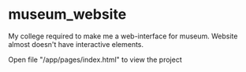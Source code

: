 # museum_website

My college required to make me 
a web-interface for museum. Website 
almost doesn't have interactive elements.

Open file "/app/pages/index.html" 
to view the project